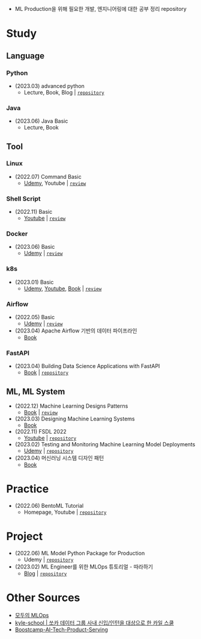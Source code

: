 - ML Production을 위해 필요한 개발, 엔지니어링에 대한 공부 정리 repository

# Study
## Language
###  Python
- (2023.03) advanced python
  - Lecture, Book, Blog | [`repository`](https://github.com/minsoo9506/advanced-python-study)
### Java
- (2023.06) Java Basic
  - Lecture, Book

## Tool
### Linux 
- (2022.07) Command Basic
  - [Udemy](https://www.udemy.com/course/linux-command-line-colt/), Youtube | [`review`](https://minsoo9506.github.io/04-linux-udemy/)

### Shell Script 
- (2022.11) Basic
  - [Youtube](https://www.youtube.com/playlist?list=PLApuRlvrZKog2XlvGJQh9KY8ePCvUG7Je) | [`review`](https://minsoo9506.github.io/05-shell/)
 
### Docker 
- (2023.06) Basic
  - [Udemy](https://www.udemy.com/course/docker-kubernetes-2022/) | [`review`](https://minsoo9506.github.io/categories/docker/)

### k8s 
- (2023.01) Basic
  - [Udemy](https://www.udemy.com/course/docker-kubernetes-2022/), [Youtube](https://www.youtube.com/playlist?list=PLApuRlvrZKohaBHvXAOhUD-RxD0uQ3z0c), [Book](http://www.yes24.com/Product/Goods/84927385) | [`review`](https://minsoo9506.github.io/categories/kubernetes/)

### Airflow
- (2022.05) Basic
  - [Udemy](https://www.udemy.com/course/the-complete-hands-on-course-to-master-apache-airflow/) | [`review`](https://minsoo9506.github.io/categories/airflow/)
- (2023.04) Apache Airflow 기반의 데이터 파이프라인
  - [Book](http://www.yes24.com/Product/Goods/107878326)

### FastAPI
- (2023.04) Building Data Science Applications with FastAPI
  - [Book](https://github.com/PacktPublishing/Building-Data-Science-Applications-with-FastAPI) | [`repository`](https://github.com/minsoo9506/FastAPI-study)


## ML, ML System
- (2022.12) Machine Learning Designs Patterns
  - [Book](https://www.amazon.com/Machine-Learning-Design-Patterns-Preparation/dp/1098115783) | [`review`](./review/book_ML_design_patterns/)
- (2023.03) Designing Machine Learning Systems
  - [Book](https://www.amazon.com/Designing-Machine-Learning-Systems-Production-Ready/dp/1098107969)
- (2022.11) FSDL 2022
  - [Youtube](https://fullstackdeeplearning.com/course/2022/) | [`repository`](https://github.com/minsoo9506/FSDL2022-study)
- (2023.02) Testing and Monitoring Machine Learning Model Deployments
  - [Udemy](https://www.udemy.com/course/deployment-of-machine-learning-models/) | [`repository`](https://github.com/minsoo9506/ML-testing-monitoring)
- (2023.04) 머신러닝 시스템 디자인 패턴
  - [Book](http://www.yes24.com/Product/Goods/105119319)

# Practice
- (2022.06) BentoML Tutorial
  - Homepage, Youtube | [`repository`](https://github.com/minsoo9506/BentoML-model-serving)

# Project
- (2022.06) ML Model Python Package for Production
  - Udemy | [`repository`](https://github.com/minsoo9506/fraudDetection)
- (2023.02) ML Engineer를 위한 MLOps 튜토리얼 - 따라하기
  - [Blog](https://mlops-for-mle.github.io/tutorial/) | [`repository`](https://github.com/minsoo9506/mlops-project-level0)

# Other Sources
- [모두의 MLOps](https://mlops-for-all.github.io/)
- [kyle-school | 쏘카 데이터 그룹 사내 신입/인턴을 대상으로 한 카일 스쿨](https://zzsza.github.io/kyle-school/)
- [Boostcamp-AI-Tech-Product-Serving](https://github.com/zzsza/Boostcamp-AI-Tech-Product-Serving)